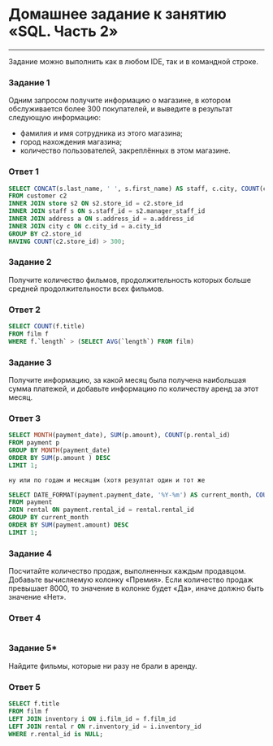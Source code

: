# Домашнее задание к занятию «SQL. Часть 2»
---

Задание можно выполнить как в любом IDE, так и в командной строке.

### Задание 1

Одним запросом получите информацию о магазине, в котором обслуживается более 300 покупателей, и выведите в результат следующую информацию: 
- фамилия и имя сотрудника из этого магазина;
- город нахождения магазина;
- количество пользователей, закреплённых в этом магазине.
### Ответ 1
```sql
SELECT CONCAT(s.last_name, ' ', s.first_name) AS staff, c.city, COUNT(c2.store_id) AS custumers
FROM customer c2
INNER JOIN store s2 ON s2.store_id = c2.store_id
INNER JOIN staff s ON s.staff_id = s2.manager_staff_id 
INNER JOIN address a ON s.address_id = a.address_id
INNER JOIN city c ON c.city_id = a.city_id
GROUP BY c2.store_id
HAVING COUNT(c2.store_id) > 300;
```
### Задание 2

Получите количество фильмов, продолжительность которых больше средней продолжительности всех фильмов.

### Ответ 2
```sql
SELECT COUNT(f.title) 
FROM film f
WHERE f.`length` > (SELECT AVG(`length`) FROM film)
```
### Задание 3
Получите информацию, за какой месяц была получена наибольшая сумма платежей, и добавьте информацию по количеству аренд за этот месяц.


### Ответ 3
```sql
SELECT MONTH(payment_date), SUM(p.amount), COUNT(p.rental_id) 
FROM payment p
GROUP BY MONTH(payment_date)
ORDER BY SUM(p.amount ) DESC
LIMIT 1;

ну или по годам и месяцам (хотя резултат один и тот же

SELECT DATE_FORMAT(payment.payment_date, '%Y-%m') AS current_month, COUNT(rental.rental_id) AS rental_count
FROM payment
JOIN rental ON payment.rental_id = rental.rental_id
GROUP BY current_month
ORDER BY SUM(payment.amount) DESC
LIMIT 1;
```
### Задание 4
Посчитайте количество продаж, выполненных каждым продавцом. Добавьте вычисляемую колонку «Премия». Если количество продаж превышает 8000, то значение в колонке будет «Да», иначе должно быть значение «Нет».


### Ответ 4
```sql

```
### Задание 5*

Найдите фильмы, которые ни разу не брали в аренду.
### Ответ 5
```sql
SELECT f.title
FROM film f
LEFT JOIN inventory i ON i.film_id = f.film_id
LEFT JOIN rental r ON r.inventory_id = i.inventory_id
WHERE r.rental_id is NULL;
```
